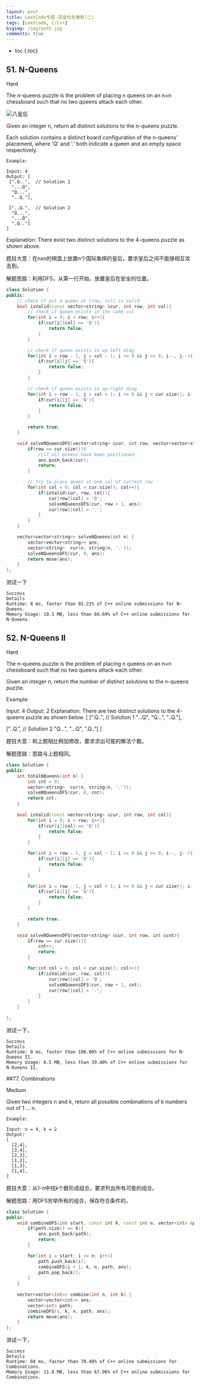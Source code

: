 ```yaml
---
layout: post
title: LeetCode专题-深度优先搜索(二)
tags: [Leetcode, C/C++]
bigimg: /img/path.jpg
comments: true
---
```


* toc
{:toc}

## 51. N-Queens

Hard

The n-queens puzzle is the problem of placing n queens on an n×n chessboard such that no two queens attack each other.

![八皇后](https://assets.leetcode.com/uploads/2018/10/12/8-queens.png)

Given an integer n, return all distinct solutions to the n-queens puzzle.

Each solution contains a distinct board configuration of the n-queens' placement, where 'Q' and '.' both indicate a queen and an empty space respectively.

```
Example:

Input: 4
Output: [
 [".Q..",  // Solution 1
  "...Q",
  "Q...",
  "..Q."],

 ["..Q.",  // Solution 2
  "Q...",
  "...Q",
  ".Q.."]
]
```
Explanation: There exist two distinct solutions to the 4-queens puzzle as shown above.

题目大意：在nxn的棋盘上放置n个国际象棋的皇后，要求皇后之间不能够相互攻击到。

解题思路：利用DFS，从第一行开始，放置皇后在安全的位置。

```c++
class Solution {
public:
    // check if put a queen at [row, col] is valid
    bool isValid(const vector<string> &cur, int row, int col){
        // check if queen exists in the same col
        for(int i = 0; i < row; i++){
            if(cur[i][col] == 'Q'){
                return false;
            }
        }

        // check if queen exists in up-left diag
        for(int i = row - 1, j = col - 1; i >= 0 && j >= 0; i--, j--){
            if(cur[i][j] == 'Q'){
                return false;
            }
        }

        // check if queen exists in up-right diag
        for(int i = row - 1, j = col + 1; i >= 0 && j < cur.size(); i--, j++){
            if(cur[i][j] == 'Q'){
                return false;
            }
        }

        return true;
    }

    void solveNQueensDFS(vector<string> &cur, int row, vector<vector<string>> &ans){
        if(row == cur.size()){
            //if all queens have been positioned
            ans.push_back(cur);
            return;
        }

        // try to place queen at one col of current row
        for(int col = 0; col < cur.size(); col++){
            if(isValid(cur, row, col)){
                cur[row][col] = 'Q';
                solveNQueensDFS(cur, row + 1, ans);
                cur[row][col] = '.';
            }
        }
    }

    vector<vector<string>> solveNQueens(int n) {
        vector<vector<string>> ans;
        vector<string>  cur(n, string(n, '.'));
        solveNQueensDFS(cur, 0, ans);
        return move(ans);
    }
};
```
测试一下
```
Success
Details
Runtime: 8 ms, faster than 92.21% of C++ online submissions for N-Queens.
Memory Usage: 10.1 MB, less than 66.69% of C++ online submissions for N-Queens.
```
<span id="jump52"></span>

## 52. N-Queens II

Hard

The n-queens puzzle is the problem of placing n queens on an n×n chessboard such that no two queens attack each other.

Given an integer n, return the number of distinct solutions to the n-queens puzzle.

Example:

Input: 4
Output: 2
Explanation: There are two distinct solutions to the 4-queens puzzle as shown below.
[
 [".Q..",  // Solution 1
  "...Q",
  "Q...",
  "..Q."],

 ["..Q.",  // Solution 2
  "Q...",
  "...Q",
  ".Q.."]
]

题目大意：和上题相比稍加修改，要求求出可能的解法个数。

解题思路：思路与上题相同。

```c++
class Solution {
public:
    int totalNQueens(int n) {
        int cnt = 0;
        vector<string>  cur(n, string(n, '.'));
        solveNQueensDFS(cur, 0, cnt);
        return cnt;        
    }
    
    bool isValid(const vector<string> &cur, int row, int col){
        for(int i = 0; i < row; i++){
            if(cur[i][col] == 'Q'){
                return false;
            }
        }

        for(int i = row - 1, j = col - 1; i >= 0 && j >= 0; i--, j--){
            if(cur[i][j] == 'Q'){
                return false;
            }
        }

        for(int i = row - 1, j = col + 1; i >= 0 && j < cur.size(); i--, j++){
            if(cur[i][j] == 'Q'){
                return false;
            }
        }

        return true;
    }

    void solveNQueensDFS(vector<string> &cur, int row, int &cnt){
        if(row == cur.size()){
            cnt++;
            return;
        }

        for(int col = 0; col < cur.size(); col++){
            if(isValid(cur, row, col)){
                cur[row][col] = 'Q';
                solveNQueensDFS(cur, row + 1, cnt);
                cur[row][col] = '.';
            }
        }
    }
  
};
```
测试一下，
```
Success
Details
Runtime: 0 ms, faster than 100.00% of C++ online submissions for N-Queens II.
Memory Usage: 8.5 MB, less than 39.40% of C++ online submissions for N-Queens II.
```
<span id="jump77"></span>

##77. Combinations

Medium

Given two integers n and k, return all possible combinations of k numbers out of 1 ... n.

```
Example:

Input: n = 4, k = 2
Output:
[
  [2,4],
  [3,4],
  [2,3],
  [1,2],
  [1,3],
  [1,4],
]
```

题目大意：从1-n中找k个数形成组合，要求列出所有可能的组合。

解题思路：用DFS穷举所有的组合，保存符合条件的。

```c++
class Solution {
public:
    void combineDFS(int start, const int k, const int n, vector<int> &path, vector<vector<int>> &ans){
        if(path.size() == k){
            ans.push_back(path);
            return;
        }

        for(int i = start; i <= n; i++){
            path.push_back(i);
            combineDFS(i + 1, k, n, path, ans);
            path.pop_back();
        }
    }    
    
    vector<vector<int>> combine(int n, int k) {
        vector<vector<int>> ans;
        vector<int> path;
        combineDFS(1, k, n, path, ans);
        return move(ans);        
    }
};
```
测试一下，
```
Success
Details
Runtime: 84 ms, faster than 70.48% of C++ online submissions for Combinations.
Memory Usage: 11.8 MB, less than 67.96% of C++ online submissions for Combinations.
```
